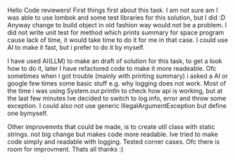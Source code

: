 Hello Code reviewers!
First things first about this task. I am not sure am I was able to use lombok and some test libraries for this solution, but I did :D Anyway change to build object in old fashion way would not be a problem.
I did not write unit test for method which prints summary for space program cause lack of time, it would take time to do it for me in that case. I could use AI to make it fast, but i prefer to do it by myself.

I have used AI(LLM) to make an draft of solution for this task, to get a look how to do it, later I have refactored code to make it more readeable. Ofc sometimes when i got trouble (mainly with printing summary) i asked a AI or google few times some basic stuff
e.g. why logging does not work. Most of the time i was using System.our.println to check how api is working, but at the last few minutes Ive decided to switch to log.info, error and throw some exception. I could also not use generic IllegalArgumentException but define one
bymyself.

Other improvemnts that could be made, is to create util class with static strings. not big change but makes code more readable. Ive tried to make code simply and readable with logging. Tested corner cases. Ofc there is room for improvment.
Thats all thanks :)

